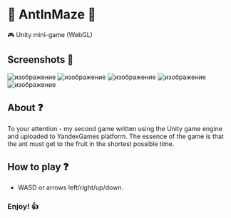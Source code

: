 # :apple: AntInMaze :ant:
:video_game: Unity mini-game (WebGL)
## Screenshots :camera_flash:
![изображение](https://github.com/FilippovVic/AntInMaze/assets/113792486/4718d24d-043b-42db-8c65-8ddda6e4e919)
![изображение](https://github.com/FilippovVic/AntInMaze/assets/113792486/32c99dd8-d881-4b23-9021-15d4bfa0dbde)
![изображение](https://github.com/FilippovVic/AntInMaze/assets/113792486/8a65ddb7-ab90-43dc-a86d-171dfe77ea4e)
![изображение](https://github.com/FilippovVic/AntInMaze/assets/113792486/df1a31cc-d2ea-4046-be83-b64928014f22)
![изображение](https://github.com/FilippovVic/AntInMaze/assets/113792486/395886d3-65d4-44c4-8c98-cd01e10ebc3a)
## About :question:
To your attention - my second game written using the Unity game engine and uploaded to YandexGames platform.
The essence of the game is that the ant must get to the fruit in the shortest possible time.
## How to play :question:
- WASD or arrows left/right/up/down.
### Enjoy! :+1:
